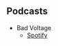 ## Podcasts

- Bad Voltage
    - [Spotify](https://open.spotify.com/show/4CPt2IPXYtKteJcLhAljlk?si=02bfdd368cd74df0)
